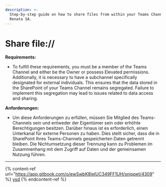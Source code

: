 ```yaml
---
description: >-
  Step-by-step guide on how to share files from within your Teams Channel at
  Renata SA.
---
```


# Share file://

**Requirements:**

* To fulfill these requirements, you must be a member of the Teams Channel and either be the Owner or possess Elevated permissions. Additionally, it is necessary to have a subchannel specifically designated for external individuals. This ensures that the data stored in the SharePoint of your Teams Channel remains segregated. Failure to implement this segregation may lead to issues related to data access and sharing.

**Anforderungen:**

* Um diese Anforderungen zu erfüllen, müssen Sie Mitglied des Teams-Channels sein und entweder der Eigentümer sein oder erhöhte Berechtigungen besitzen. Darüber hinaus ist es erforderlich, einen Unterkanal für externe Personen zu haben. Dies stellt sicher, dass die in SharePoint Ihres Teams-Channels gespeicherten Daten getrennt bleiben. Die Nichtumsetzung dieser Trennung kann zu Problemen im Zusammenhang mit dem Zugriff auf Daten und der gemeinsamen Nutzung führen.

***

{% content-ref url="https://app.gitbook.com/o/ewSwbK8leIUC349FF1UH/snippet/4309" %}
[ysd](https://app.gitbook.com/o/ewSwbK8leIUC349FF1UH/snippet/4309)
{% endcontent-ref %}

<figure><img src="../../../.gitbook/assets/1 (1).png" alt=""><figcaption></figcaption></figure>

<figure><img src="../../../.gitbook/assets/2.png" alt=""><figcaption></figcaption></figure>

<figure><img src="../../../.gitbook/assets/3.png" alt=""><figcaption></figcaption></figure>

<figure><img src="../../../.gitbook/assets/4.png" alt=""><figcaption></figcaption></figure>

<figure><img src="../../../.gitbook/assets/4.1.png" alt=""><figcaption></figcaption></figure>

<figure><img src="../../../.gitbook/assets/5.png" alt=""><figcaption></figcaption></figure>

<figure><img src="../../../.gitbook/assets/6.png" alt=""><figcaption></figcaption></figure>

<figure><img src="../../../.gitbook/assets/7.png" alt=""><figcaption></figcaption></figure>

<figure><img src="../../../.gitbook/assets/8.png" alt=""><figcaption></figcaption></figure>

<figure><img src="../../../.gitbook/assets/9.png" alt=""><figcaption></figcaption></figure>

<figure><img src="../../../.gitbook/assets/10.png" alt=""><figcaption></figcaption></figure>

<figure><img src="../../../.gitbook/assets/11.png" alt=""><figcaption></figcaption></figure>

<figure><img src="../../../.gitbook/assets/12.png" alt=""><figcaption></figcaption></figure>

<figure><img src="../../../.gitbook/assets/13.png" alt=""><figcaption></figcaption></figure>

<figure><img src="../../../.gitbook/assets/15.2.png" alt=""><figcaption></figcaption></figure>

<figure><img src="../../../.gitbook/assets/15.4.png" alt=""><figcaption></figcaption></figure>

<figure><img src="../../../.gitbook/assets/15.5.png" alt=""><figcaption></figcaption></figure>

<figure><img src="../../../.gitbook/assets/15.6.png" alt=""><figcaption></figcaption></figure>

